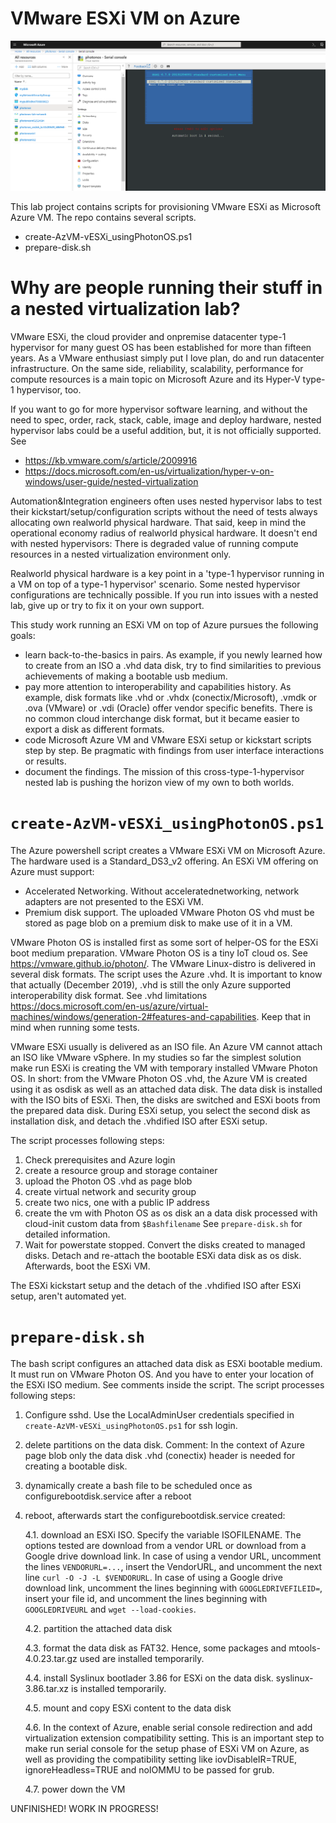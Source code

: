 # VMware ESXi VM on Azure

![ESXi67](https://github.com/dcasota/vesxi-on-azure-scripts/blob/master/ESXi67.png)

This lab project contains scripts for provisioning VMware ESXi as Microsoft Azure VM. The repo contains several scripts.
  - create-AzVM-vESXi_usingPhotonOS.ps1
  - prepare-disk.sh  
 
# Why are people running their stuff in a nested virtualization lab? 
VMware ESXi, the cloud provider and onpremise datacenter type-1 hypervisor for many guest OS has been established for more than fifteen years. As a VMware enthusiast simply put I love plan, do and run datacenter infrastructure. On the same side, reliability, scalability, performance for compute resources is a main topic on Microsoft Azure and its Hyper-V type-1 hypervisor, too.

If you want to go for more hypervisor software learning, and without the need to spec, order, rack, stack, cable, image and deploy hardware, nested hypervisor labs could be a useful addition, but, it is not officially supported. See
  - https://kb.vmware.com/s/article/2009916
  - https://docs.microsoft.com/en-us/virtualization/hyper-v-on-windows/user-guide/nested-virtualization
  
Automation&Integration engineers often uses nested hypervisor labs to test their kickstart/setup/configuration scripts without the need of tests always allocating own realworld physical hardware. That said, keep in mind the operational economy radius of realworld physical hardware. It doesn't end with nested hypervisors: There is degraded value of running compute resources in a nested virtualization environment only.

Realworld physical hardware is a key point in a 'type-1 hypervisor running in a VM on top of a type-1 hypervisor' scenario. Some nested hypervisor configurations are technically possible. If you run into issues with a nested lab, give up or try to fix it on your own support. 

This study work running an ESXi VM on top of Azure pursues the following goals:
- learn back-to-the-basics in pairs. As example, if you newly learned how to create from an ISO a .vhd data disk, try to find similarities to previous achievements of making a bootable usb medium. 
- pay more attention to interoperability and capabilities history. As example, disk formats like .vhd or .vhdx (conectix/Microsoft), .vmdk or .ova (VMware) or .vdi (Oracle) offer vendor specific benefits. There is no common cloud interchange disk format, but it became easier to export a disk as different formats.
- code Microsoft Azure VM and VMware ESXi setup or kickstart scripts step by step. Be pragmatic with findings from user interface interactions or results.
- document the findings. The mission of this cross-type-1-hypervisor nested lab is pushing the horizon view of my own to both worlds.
   
    
 # ```create-AzVM-vESXi_usingPhotonOS.ps1```
The Azure powershell script creates a VMware ESXi VM on Microsoft Azure. The hardware used is a Standard_DS3_v2 offering.
An ESXi VM offering on Azure must support:
- Accelerated Networking. Without acceleratednetworking, network adapters are not presented to the ESXi VM.
- Premium disk support. The uploaded VMware Photon OS vhd must be stored as page blob on a premium disk to make use of it in a VM.

VMware Photon OS is installed first as some sort of helper-OS for the ESXi boot medium preparation. VMware Photon OS is a tiny IoT cloud os. See https://vmware.github.io/photon/.
The VMware Linux-distro is delivered in several disk formats. The script uses the Azure .vhd. It is important to know that actually (December 2019), .vhd is still the only Azure supported interoperability disk format. See .vhd limitations https://docs.microsoft.com/en-us/azure/virtual-machines/windows/generation-2#features-and-capabilities. Keep that in mind when running some tests.

VMware ESXi usually is delivered as an ISO file. An Azure VM cannot attach an ISO like VMware vSphere. In my studies so far the simplest solution make run ESXi is creating the VM with temporary installed VMware Photon OS. In short: from the VMware Photon OS .vhd, the Azure VM is created using it as osdisk as well as an attached data disk. The data disk is installed with the ISO bits of ESXi. Then, the disks are switched and ESXi boots from the prepared data disk. During ESXi setup, you select the second disk as installation disk, and detach the .vhdified ISO after ESXi setup.

The script processes following steps:
 1. Check prerequisites and Azure login
 2. create a resource group and storage container
 3. upload the Photon OS .vhd as page blob
 4. create virtual network and security group
 5. create two nics, one with a public IP address
 6. create the vm with Photon OS as os disk an a data disk processed with cloud-init custom data from ```$Bashfilename```
    See ```prepare-disk.sh``` for detailed information.
 7. Wait for powerstate stopped. Convert the disks created to managed disks.
    Detach and re-attach the bootable ESXi data disk as os disk. Afterwards, boot the ESXi VM.

 The ESXi kickstart setup and the detach of the .vhdified ISO after ESXi setup, aren't automated yet.
 
# ```prepare-disk.sh```
The bash script configures an attached data disk as ESXi bootable medium. It must run on VMware Photon OS. And you have to enter your location of the ESXi ISO medium. See comments inside the script. The script processes following steps:

  1. Configure sshd. Use the LocalAdminUser credentials specified in ```create-AzVM-vESXi_usingPhotonOS.ps1``` for ssh login.

  2. delete partitions on the data disk.
     Comment: In the context of Azure page blob only the data disk .vhd (conectix) header is needed for creating a bootable disk.

  3. dynamically create a bash file to be scheduled once as configurebootdisk.service after a reboot

  4. reboot, afterwards start the configurebootdisk.service created:

     4.1. download an ESXi ISO. Specify the variable ISOFILENAME.
          The options tested are download from a vendor URL or download from a Google drive download link.
          In case of using a vendor URL, uncomment the lines
          ```VENDORURL=...```, insert the VendorURL, and uncomment the next line ```curl -O -J -L $VENDORURL```.
          In case of using a Google drive download link, uncomment the lines beginning with ```GOOGLEDRIVEFILEID=```,
          insert your file id, and uncomment the lines beginning with ```GOOGLEDRIVEURL``` and ```wget --load-cookies```.

     4.2. partition the attached data disk

     4.3. format the data disk as FAT32. Hence, some packages and mtools-4.0.23.tar.gz used are installed temporarily.

     4.4. install Syslinux bootlader 3.86 for ESXi on the data disk. syslinux-3.86.tar.xz is installed temporarily.
 
     4.5. mount and copy ESXi content to the data disk

     4.6. In the context of Azure, enable serial console redirection and add virtualization extension compatibility setting.
          This is an important step to make run serial console for the setup phase of ESXi VM on Azure, as well as
          providing the compatibility setting like iovDisableIR=TRUE, ignoreHeadless=TRUE and noIOMMU to be passed for grub.

     4.7. power down the VM
  
UNFINISHED! WORK IN PROGRESS!
